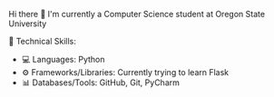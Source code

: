Hi there 👋 I'm currently a Computer Science student at Oregon State University

🚀 Technical Skills:
- 💻 Languages: Python
- ⚙️ Frameworks/Libraries: Currently trying to learn Flask
- 📊 Databases/Tools: GitHub, Git, PyCharm

